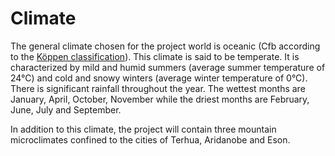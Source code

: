 # Climate

The general climate chosen for the project world is oceanic (Cfb according to the [Köppen classification](https://en.wikipedia.org/wiki/K%C3%B6ppen_climate_classification)). This climate is said to be temperate. It is characterized by mild and humid summers (average summer temperature of 24°C) and cold and snowy winters (average winter temperature of 0°C). There is significant rainfall throughout the year. The wettest months are January, April, October, November while the driest months are February, June, July and September.

In addition to this climate, the project will contain three mountain microclimates confined to the cities of Terhua, Aridanobe and Eson.
